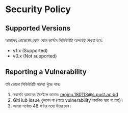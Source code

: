 # Security Policy

## Supported Versions

আমাদের প্রোজেক্টের কোন কোন ভার্সনে সিকিউরিটি আপডেট দেওয়া হবে:

- v1.x (Supported)
- v0.x (Not supported)

## Reporting a Vulnerability

যদি কোনো সিকিউরিটি সমস্যা খুঁজে পান:

1. সরাসরি আমাদের ইমেইলে জানান: [mojnu.180113@s.pust.ac.bd](mojnu.180113@s.pust.ac.bd)
2. GitHub issue খুলবেন না (যাতে vulnerability পাবলিক হয়ে না যায়)।
3. আমরা সর্বোচ্চ 48 ঘণ্টার মধ্যে উত্তর দেব।
